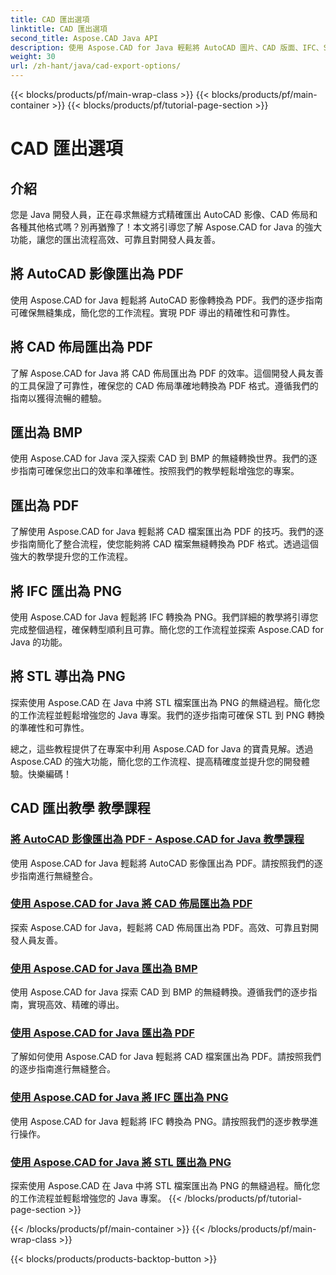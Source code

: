 ```yaml
---
title: CAD 匯出選項
linktitle: CAD 匯出選項
second_title: Aspose.CAD Java API
description: 使用 Aspose.CAD for Java 輕鬆將 AutoCAD 圖片、CAD 版面、IFC、STL 檔案匯出為 PDF、BMP、PNG。透過我們的逐步教程簡化您的工作流程。
weight: 30
url: /zh-hant/java/cad-export-options/
---
```


{{< blocks/products/pf/main-wrap-class >}}
{{< blocks/products/pf/main-container >}}
{{< blocks/products/pf/tutorial-page-section >}}

# CAD 匯出選項


## 介紹

您是 Java 開發人員，正在尋求無縫方式精確匯出 AutoCAD 影像、CAD 佈局和各種其他格式嗎？別再猶豫了！本文將引導您了解 Aspose.CAD for Java 的強大功能，讓您的匯出流程高效、可靠且對開發人員友善。

## 將 AutoCAD 影像匯出為 PDF

使用 Aspose.CAD for Java 輕鬆將 AutoCAD 影像轉換為 PDF。我們的逐步指南可確保無縫集成，簡化您的工作流程。實現 PDF 導出的精確性和可靠性。

## 將 CAD 佈局匯出為 PDF

了解 Aspose.CAD for Java 將 CAD 佈局匯出為 PDF 的效率。這個開發人員友善的工具保證了可靠性，確保您的 CAD 佈局準確地轉換為 PDF 格式。遵循我們的指南以獲得流暢的體驗。

## 匯出為 BMP

使用 Aspose.CAD for Java 深入探索 CAD 到 BMP 的無縫轉換世界。我們的逐步指南可確保您出口的效率和準確性。按照我們的教學輕鬆增強您的專案。

## 匯出為 PDF

了解使用 Aspose.CAD for Java 輕鬆將 CAD 檔案匯出為 PDF 的技巧。我們的逐步指南簡化了整合流程，使您能夠將 CAD 檔案無縫轉換為 PDF 格式。透過這個強大的教學提升您的工作流程。

## 將 IFC 匯出為 PNG

使用 Aspose.CAD for Java 輕鬆將 IFC 轉換為 PNG。我們詳細的教學將引導您完成整個過程，確保轉型順利且可靠。簡化您的工作流程並探索 Aspose.CAD for Java 的功能。

## 將 STL 導出為 PNG

探索使用 Aspose.CAD 在 Java 中將 STL 檔案匯出為 PNG 的無縫過程。簡化您的工作流程並輕鬆增強您的 Java 專案。我們的逐步指南可確保 STL 到 PNG 轉換的準確性和可靠性。

總之，這些教程提供了在專案中利用 Aspose.CAD for Java 的寶貴見解。透過 Aspose.CAD 的強大功能，簡化您的工作流程、提高精確度並提升您的開發體驗。快樂編碼！
## CAD 匯出教學 教學課程
### [將 AutoCAD 影像匯出為 PDF - Aspose.CAD for Java 教學課程](./export-autocad-images-to-pdf/)
使用 Aspose.CAD for Java 輕鬆將 AutoCAD 影像匯出為 PDF。請按照我們的逐步指南進行無縫整合。
### [使用 Aspose.CAD for Java 將 CAD 佈局匯出為 PDF](./export-cad-layouts-to-pdf/)
探索 Aspose.CAD for Java，輕鬆將 CAD 佈局匯出為 PDF。高效、可靠且對開發人員友善。
### [使用 Aspose.CAD for Java 匯出為 BMP](./export-to-bmp/)
使用 Aspose.CAD for Java 探索 CAD 到 BMP 的無縫轉換。遵循我們的逐步指南，實現高效、精確的導出。
### [使用 Aspose.CAD for Java 匯出為 PDF](./export-to-pdf/)
了解如何使用 Aspose.CAD for Java 輕鬆將 CAD 檔案匯出為 PDF。請按照我們的逐步指南進行無縫整合。
### [使用 Aspose.CAD for Java 將 IFC 匯出為 PNG](./export-ifc-to-png/)
使用 Aspose.CAD for Java 輕鬆將 IFC 轉換為 PNG。請按照我們的逐步教學進行操作。
### [使用 Aspose.CAD for Java 將 STL 匯出為 PNG](./export-stl-to-png/)
探索使用 Aspose.CAD 在 Java 中將 STL 檔案匯出為 PNG 的無縫過程。簡化您的工作流程並輕鬆增強您的 Java 專案。
{{< /blocks/products/pf/tutorial-page-section >}}

{{< /blocks/products/pf/main-container >}}
{{< /blocks/products/pf/main-wrap-class >}}

{{< blocks/products/products-backtop-button >}}

